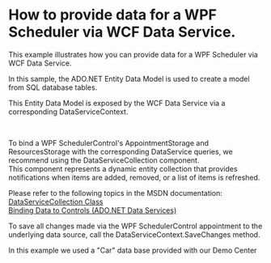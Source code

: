 # How to provide data for a WPF Scheduler via WCF Data Service.


<p>This example illustrates how you can provide data for a WPF Scheduler via WCF Data Service.</p><p>In this sample, the ADO.NET Entity Data Model is used to create a model from SQL database tables. </p><p>This Entity Data Model is exposed by the WCF Data Service via a corresponding DataServiceContext.  </p><br />
<p>To bind a WPF SchedulerControl's AppointmentStorage and ResourcesStorage with the corresponding DataService queries, we recommend using the DataServiceCollection component.<br />
This component represents a dynamic entity collection that provides notifications when items are added, removed, or a list of items is refreshed.</p><p>Please refer to the following topics in the MSDN documentation:<br />
<a href="http://msdn.microsoft.com/en-us/library/vstudio/ee474331(v=vs.90).aspx"><u>DataServiceCollection<T> Class</u></a><br />
<a href="http://msdn.microsoft.com/en-us/library/vstudio/ee373844(v=vs.90).aspx"><u>Binding Data to Controls (ADO.NET Data Services)</u></a></p><p>To save all changes made via the WPF SchedulerControl appointment to the underlying data source, call the DataServiceContext.SaveChanges method.</p><p>In this example we used a "Car" data base provided with our Demo Center</p>

<br/>


